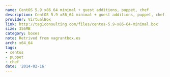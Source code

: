 ```yaml
---
name: CentOS 5.9 x86_64 minimal + guest additions, puppet, chef
description: CentOS 5.9 x86_64 minimal + guest additions, puppet, chef
provider: VirtualBox
link: http://tag1consulting.com/files/centos-5.9-x86-64-minimal.box
size: 356MB
category: boxes
note: Retrived from vagrantbox.es
arch: x64_64
tags:
- centos
- puppet
- chef
date: '2014-02-16'
---
```

